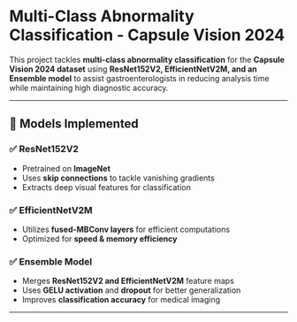 # Multi-Class Abnormality Classification - Capsule Vision 2024  

This project tackles **multi-class abnormality classification** for the **Capsule Vision 2024 dataset** using **ResNet152V2, EfficientNetV2M, and an Ensemble model** to assist gastroenterologists in reducing analysis time while maintaining high diagnostic accuracy.  

---

## 📌 **Models Implemented**
### ✅ ResNet152V2  
- Pretrained on **ImageNet**  
- Uses **skip connections** to tackle vanishing gradients  
- Extracts deep visual features for classification  

### ✅ EfficientNetV2M  
- Utilizes **fused-MBConv layers** for efficient computations  
- Optimized for **speed & memory efficiency**  

### ✅ Ensemble Model  
- Merges **ResNet152V2 and EfficientNetV2M** feature maps  
- Uses **GELU activation** and **dropout** for better generalization  
- Improves **classification accuracy** for medical imaging  

---
